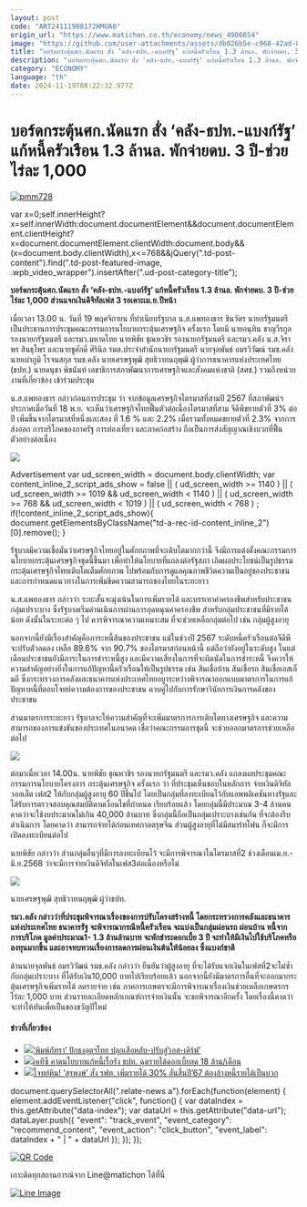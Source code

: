 ```yaml
---
layout: post
code: "ART24111908172HMUA0"
origin_url: "https://www.matichon.co.th/economy/news_4906654"
image: "https://github.com/user-attachments/assets/db026b5e-c968-42ad-8bad-141a74a08492"
title: "บอร์ดกระตุ้นศก.นัดแรก สั่ง ‘คลัง-ธปท.-แบงก์รัฐ’ แก้หนี้ครัวเรือน 1.3 ล้านล. พักจ่ายดบ. 3 ปี-ช่วยไร่ละ 1,000"
description: "บอร์ดกระตุ้นศก.นัดแรก สั่ง 'คลัง-ธปท.-แบงก์รัฐ' แก้หนี้ครัวเรือน 1.3 ล้านล. พักจ่ายดบ. 3 ปี-ช่วยไร่ละ 1,000 ส่วนแจกเงินดิจิทัลเฟส 3 รอเคาะเม.ย.ปีหน้า"
category: "ECONOMY"
language: "th"
date: 2024-11-19T08:22:32.977Z
---
```


# บอร์ดกระตุ้นศก.นัดแรก สั่ง ‘คลัง-ธปท.-แบงก์รัฐ’ แก้หนี้ครัวเรือน 1.3 ล้านล. พักจ่ายดบ. 3 ปี-ช่วยไร่ละ 1,000

[![](https://www.matichon.co.th/wp-content/uploads/2024/11/pmm728.jpg "pmm728")](https://www.matichon.co.th/wp-content/uploads/2024/11/pmm728.jpg)

var x=0;self.innerHeight?x=self.innerWidth:document.documentElement&&document.documentElement.clientHeight?x=document.documentElement.clientWidth:document.body&&(x=document.body.clientWidth),x<=768&&jQuery(".td-post-content").find(".td-post-featured-image, .wpb\_video\_wrapper").insertAfter(".ud-post-category-title");

**บอร์ดกระตุ้นศก.นัดแรก สั่ง ‘คลัง-ธปท.-แบงก์รัฐ’ แก้หนี้ครัวเรือน 1.3 ล้านล. พักจ่ายดบ. 3 ปี-ช่วยไร่ละ 1,000 ส่วนแจกเงินดิจิทัลเฟส 3 รอเคาะเม.ย.ปีหน้า**

เมื่อเวลา 13.00 น. วันที่ 19 พฤศจิกายน ที่ทำเนียบรัฐบาล น.ส.แพทองธาร ชินวัตร นายกรัฐมนตรี เป็นประธานการประชุมคณะกรรมการนโยบายกระตุ้นเศรษฐกิจ ครั้งแรก โดยมี นายอนุทิน ชาญวีรกูล รองนายกรัฐมนตรี และรมว.มหาดไทย นายพิชัย ชุณหวชิร รองนายกรัฐมนตรี และรมว.คลัง น.ส.จิราพร สินธุไพร และนายชูศักดิ์ ศิรินิล รมต.ประจำสำนักนายกรัฐมนตรี นายจุลพันธ์ อมรวิวัฒน์ รมช.คลัง นายเผ่าภูมิ โรจนสกุล รมช.คลัง นายเศรษฐพุฒิ สุทธิวาทนฤพุฒิ ผู้ว่าการธนาคารแห่งประเทศไทย (ธปท.) นายดนุชา พิชนันท์ เลขาธิการสภาพัฒนาการเศรษฐกิจและสังคมแห่งชาติ (สศช.) รวมถึงหน่วยงานที่เกี่ยวข้อง เข้าร่วมประชุม

น.ส.แพทองธาร กล่าวก่อนการประชุม ว่า จากข้อมูลเศรษฐกิจไตรมาสที่สามปี 2567 ที่สภาพัฒน์ฯ ประกาศเมื่อวันที่ 18 พ.ย. จะเห็นว่าเศรษฐกิจไทยฟื้นตัวต่อเนื่องไตรมาสที่สาม จีดีพีขยายตัวที่ 3% ต่อปี เพิ่มขึ้นจากไตรมาสที่หนึ่งและสอง ที่ 1.6 % และ 2.2% เมื่อรวมทั้งหมดขยายตัวที่ 2.3% จากการส่งออก การบริโภคของภาครัฐ การท่องเที่ยว และภาคก่อสร้าง ถือเป็นการส่งสัญญาณเชิงบวกที่ฟื้นตัวอย่างต่อเนื่อง

![](https://www.matichon.co.th/wp-content/uploads/2024/11/ทำเนียบ1-1024x700.jpg)

Advertisement var ud\_screen\_width = document.body.clientWidth; var content\_inline\_2\_script\_ads\_show = false || ( ud\_screen\_width >= 1140 ) || ( ud\_screen\_width >= 1019 && ud\_screen\_width < 1140 ) || ( ud\_screen\_width >= 768 && ud\_screen\_width < 1019 ) || ( ud\_screen\_width < 768 ) ; if(!content\_inline\_2\_script\_ads\_show){ document.getElementsByClassName("td-a-rec-id-content\_inline\_2")\[0\].remove(); }

รัฐบาลมีความเชื่อมั่นว่าเศรษฐกิจไทยอยู่ในศักยภาพที่จะเติบโตมากกว่านี้ จึงมีการแต่งตั้งคณะกรรมการนโยบายกระตุ้นเศรษฐกิจชุดนี้ขึ้นมา เพื่อทำให้นโยบายที่แถลงต่อรัฐสภา เกิดผลประโยชน์เป็นรูปธรรม กระตุ้นเศรษฐกิจไทยเติบโตเต็มศักยภาพ ไปพร้อมกับการดูแลคุณภาพชีวิตความเป็นอยู่ของประชาชน และการกำหนดแนวทางในการเพิ่มขีดความสามารถของไทยในระยะยาว

น.ส.แพทองธาร กล่าวว่า ระยะสั้นจะมุ่งเน้นในการเพิ่มรายได้ และบรรเทาค่าครองชีพสำหรับประชาชนกลุ่มเปราะบาง ซึ่งรัฐบาลเริ่มดำนเนินการผ่านการอุดหนุนค่าครองชีพ สำหรับกลุ่มประชาชนที่มีรายได้น้อย ดังนั้นในระยะต่อ ๆ ไป ควรพิจารณาความเหมาะสม ที่จะช่วยเหลือกลุ่มต่อไป เช่น กลุ่มผู้สูงอายุ

นอกจากนี้ยังมีเรื่องสำคัญคือภาระหนี้สินของประชาชน แม้ในช่วงปี 2567 ระดับหนี้ครัวเรือนต่อจีดีพีจะปรับตัวลดลง เหลือ 89.6% จาก 90.7% ของไตรมาสก่อนหน้านี้ แต่ถือว่ายังอยู่ในระดับสูง ในแต่เดือนประชาชนยังมีภาระในการชำระหนี้สูง และมีความเสี่ยงในการที่จะผิดนัดในการชำระหนี้ จึงควรให้ความสำคัญอย่างยิ่งในการแก้ปัญหานี้ครัวเรือนให้เป็นรูปธรรม เช่น สินเชื่อบ้าน สินเชื่อรถ สินเชื่อเอสเอ็มอี ซึ่งกระทรวงการคลังและธนาคารแห่งประเทศไทยอยูาระหว่างพิจารณาออกแบบมาตรการในการแก้ปัญหาหนี้ที่ตอบโจทย์ความต้องการของประชาชน ควบคู่ไปกับการรักษาวินัยการเงินการคลังของประชาชน

ส่วนมาตรการระยะยาว รัฐบาลจะให้ความสำคัญที่จะเพิ่มมาตรการการเติบโตทางเศรษฐกิจ และความสามารถของการแข่งขันของประเทศในอนาคต เชื่อว่าคณะกรรมการชุดนี้ จะช่วยออกมาตรการช่วยเหลือต่อไป

![](https://www.matichon.co.th/wp-content/uploads/2024/11/ทำเนียบ2-1024x683.jpg)

ต่อมาเมื่อเวลา 14.00น. นายพิชัย ชุณหวชิร รองนายกรัฐมนตรี และรมว.คลัง แถลงผลประชุมคณะกรรมการนโยบายโครงการ กระตุ้นเศรษฐกิจ ครั้งแรก ว่า ที่ประชุมเห็นชอบในหลักการ จ่ายเงินดิจิทัลวอลเล็ต เฟส2 ให้กับกลุ่มผู้สูงอายุ 60 ปีขึ้นไป โดยเป็นกลุ่มที่ลงทะเบียนไว้กับแอพพลิเคชันทางรัฐและได้รับการตรวจสอบคุณสมบัติตามเงื่อนไขที่กำหนด เรียบร้อยแล้ว โดยกลุ่มนี้มีประมาณ 3-4 ล้านคน คาดว่าจะใช้งบประมาณไม่เกิน 40,000 ล้านบาท ซึ่งกลุ่มนี้ถือเป็นกลุ่มเปราะบางเช่นกัน ที่จะต้องรีบดำเนินการ โดยคาดว่า สามารถจ่ายได้ก่อนเทศกาลตรุษจีน ส่วนผู้สูงอายุที่ไม่มีสมาร์ทโฟน ก็จะมีการเปิดลงทะเบียนต่อไป

นายพิชัย กล่าวว่า ส่วนกลุ่มอื่นๆที่มีการลงทะเบียนไว้ จะมีการพิจารณาในไตรมาสที่2 ช่วงเดือนเม.ย.-มิ.ย.2568 ว่าจะมีการจ่ายเงินดิจิทัลในเฟส3ต่อเนื่องหรือไม่

![](https://www.matichon.co.th/wp-content/uploads/2024/11/เศรษฐพุฒิ-1024x683.jpg)

นายเศรษฐพุฒิ สุทธิวาทนฤพุฒิ ผู้ว่าธปท.

**รมว.คลัง กล่าวว่าที่ประชุมพิจารณาเรื่องของการปรับโครงสร้างหนี้ โดยกระทรวงการคลังและธนาคารแห่งประเทศไทย ธนาคารรัฐ จะพิจารณากรณีหนี้ครัวเรือน จะแบ่งเป็นกลุ่มผ่อนรถ ผ่อนบ้าน หนี้จากการบริโภค มูลค่าประมาณ1- 1.3 ล้านล้านบาท จะพักชำระดอกเบี้ย 3 ปี จะทำให้มีเงินไปใช้บริโภคหรือลงทุนมากขึ้น และอาจทบทวนเรื่องการลดการผ่อนเงินต้นให้น้อยลง ซึ่งแบงก์ชาติ**

ด้านนายจุลพันธ์ อมรวิวัฒน์ รมช.คลัง กล่าวว่า ยืนยันว่าผู้สูงอายุ ที่จะได้รับแจกเงินในเฟสที่2จะไม่ซ้ำกับกลุ่มเปราะบาง ที่ได้รับเงิน10,000 บาทไปเรียบร้อยแล้ว นอกจากนี้ยังมีมาตรการอื่นที่จะออกมากระตุ้นเศรษฐกิจเพิ่มรายได้ ลดรายจ่าย เช่น ภาคการเกษตรจะมีการพิจารณาเรื่องเงินช่วยเหลือเกษตรกร ไร่ละ 1,000 บาท ส่วนรายละเอียดหลักเกณฑ์การจ่ายเงินนั้น จะขอพิจารณาอีกครั้ง โดยเรื่องนี้คาดว่าจะทำให้ทันเพื่อเป็นของขวัญปีใหม่

#### ข่าวที่เกี่ยวข้อง

*   [![](https://www.matichon.co.th/wp-content/uploads/2024/01/ภาพปกพิมพ์ภัทรา.jpg)‘พิมพ์ภัทรา’ ปักธงอุตฯไทย ปลุกเสือหลับ-ปรับสู่‘เอส-เคิร์ฟ’](https://www.matichon.co.th/politics/news_4393465)
*   [![](https://www.matichon.co.th/wp-content/uploads/2024/01/นางพิทยา-วรปัญญาสกุล.jpg)เคทีซี คาดนโยบายแก้หนี้เรื้อรัง ธปท. ฉุดรายได้ดอกเบี้ยลด 18 ล้าน/เดือน](https://www.matichon.co.th/economy/news_4387020)
*   [![](https://www.matichon.co.th/wp-content/uploads/2023/10/ปก-สุรพงษ์.jpg)โจทย์หิน! ‘สุรพงษ์’ สั่ง รฟท. เพิ่มรายได้ 30% ลั่นสิ้นปี’67 ต้องล้างหนี้รายได้เป็นบวก](https://www.matichon.co.th/economy/news_4226465)

document.querySelectorAll(".relate-news a").forEach(function(element) { element.addEventListener("click", function() { var dataIndex = this.getAttribute("data-index"); var dataUrl = this.getAttribute("data-url"); dataLayer.push({ "event": "track\_event", "event\_category": "recommend\_content", "event\_action": "click\_button", "event\_label": dataIndex + " | " + dataUrl }); }); });

[![QR Code](https://www.matichon.co.th/wp-content/uploads/2023/07/wob1371z.jpg)](https://lin.ee/ht0nDxX)

เกาะติดทุกสถานการณ์จาก Line@matichon ได้ที่นี่

[![Line Image](https://www.matichon.co.th/wp-content/uploads/2023/07/th.png)](https://lin.ee/ht0nDxX)